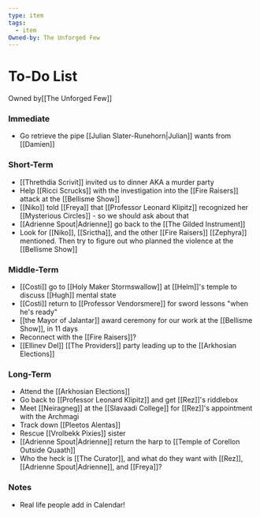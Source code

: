 ```yaml
---
type: item
tags:
  - item
Owned-by: The Unforged Few
---
```


# To-Do List
<span class="dataview inline-field"><span class="inline-field-key">Owned by</span><span class="inline-field-value">[[The Unforged Few]]</span></span>

### Immediate
* Go retrieve the pipe [[Julian Slater-Runehorn|Julian]] wants from [[Damien]]


### Short-Term
* [[Threthdia Scrivit]] invited us to dinner AKA a murder party
* Help [[Ricci Scrucks]] with the investigation into the [[Fire Raisers]] attack at the [[Bellisme Show]]
* [[Niko]] told [[Freya]] that [[Professor Leonard Klipitz]] recognized her [[Mysterious Circles]] - so we should ask about that
* [[Adrienne Spout|Adrienne]] go back to the [[The Gilded Instrument]] 
* Look for [[Niko]], [[Srictha]], and the other [[Fire Raisers]] [[Zephyra]] mentioned. Then try to figure out who planned the violence at the [[Bellisme Show]]


### Middle-Term
* [[Costi]] go to [[Holy Maker Stormswallow]] at [[Helm]]'s temple to discuss [[Hugh]] mental state
* [[Costi]] return to [[Professor Vendorsmere]] for sword lessons "when he's ready"
* [[the Mayor of Jalantar]] award ceremony for our work at the [[Bellisme Show]], in 11 days
* Reconnect with the [[Fire Raisers]]?
* [[Ellinev Del]] [[The Providers]] party leading up to the [[Arkhosian Elections]]


### Long-Term
* Attend the [[Arkhosian Elections]]
* Go back to [[Professor Leonard Klipitz]] and get [[Rez]]'s riddlebox
* Meet [[Neiragneg]] at the [[Slavaadi College]] for [[Rez]]'s appointment with the Archmagi
* Track down [[Pleetos Alentas]]
* Rescue [[Vrolbekk Pixies]] sister
* [[Adrienne Spout|Adrienne]] return the harp to [[Temple of Corellon Outside Quaath]]
* Who the heck is [[The Curator]], and what do they want with [[Rez]], [[Adrienne Spout|Adrienne]], and [[Freya]]? 


### Notes
* Real life people add in Calendar! 


